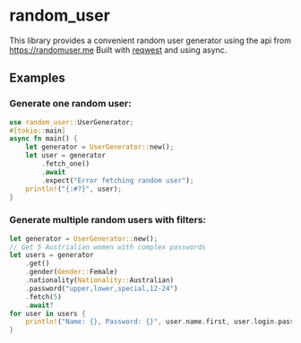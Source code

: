 
# random_user

This library provides a convenient random user generator using the api from <https://randomuser.me>
Built with [reqwest](https://docs.rs/reqwest/latest/reqwest/) and using async.

## Examples
### Generate one random user:
```rust
use random_user::UserGenerator;
#[tokio::main]
async fn main() {
    let generator = UserGenerator::new();
    let user = generator
        .fetch_one()
        .await
        .expect("Error fetching random user");
    println!("{:#?}", user);
}
```
### Generate multiple random users with filters:
```rust
let generator = UserGenerator::new();
// Get 5 Austrialian women with complex passwords
let users = generator
    .get()
    .gender(Gender::Female)
    .nationality(Nationality::Australian)
    .password("upper,lower,special,12-24")
    .fetch(5)
    .await?
for user in users {
    println!("Name: {}, Password: {}", user.name.first, user.login.password);
}
```